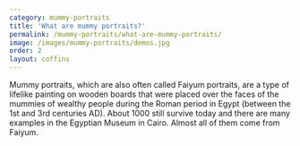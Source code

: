 ```yaml
---
category: mummy-portraits
title: 'What are mummy portraits?'
permalink: /mummy-portraits/what-are-mummy-portraits/
image: /images/mummy-portraits/demos.jpg
order: 2
layout: coffins
---
```


Mummy portraits, which are also often called Faiyum portraits, are a type of lifelike painting on wooden boards that were placed over the faces of the mummies of wealthy people during the Roman period in Egypt (between the 1st and 3rd centuries AD). About 1000 still survive today and there are many examples in the Egyptian Museum in Cairo. Almost all of them come from Faiyum.
